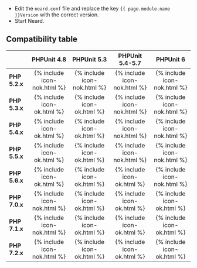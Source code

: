 * Edit the `neard.conf` file and replace the key `{{ page.module.name }}Version` with the correct version.
* Start Neard.

## Compatibility table

|               | PHPUnit 4.8                 | PHPUnit 5.3                 | PHPUnit 5.4-5.7             | PHPUnit 6                   |
| ------------- |:---------------------------:|:---------------------------:|:---------------------------:|:---------------------------:|
| **PHP 5.2.x** | {% include icon-nok.html %} | {% include icon-nok.html %} | {% include icon-nok.html %} | {% include icon-nok.html %} |
| **PHP 5.3.x** | {% include icon-ok.html %}  | {% include icon-ok.html %}  | {% include icon-nok.html %} | {% include icon-nok.html %} |
| **PHP 5.4.x** | {% include icon-ok.html %}  | {% include icon-ok.html %}  | {% include icon-nok.html %} | {% include icon-nok.html %} |
| **PHP 5.5.x** | {% include icon-ok.html %}  | {% include icon-ok.html %}  | {% include icon-nok.html %} | {% include icon-nok.html %} |
| **PHP 5.6.x** | {% include icon-ok.html %}  | {% include icon-ok.html %}  | {% include icon-ok.html %}  | {% include icon-nok.html %} |
| **PHP 7.0.x** | {% include icon-nok.html %} | {% include icon-ok.html %}  | {% include icon-ok.html %}  | {% include icon-ok.html %}  |
| **PHP 7.1.x** | {% include icon-nok.html %} | {% include icon-ok.html %}  | {% include icon-ok.html %}  | {% include icon-ok.html %}  |
| **PHP 7.2.x** | {% include icon-nok.html %} | {% include icon-ok.html %}  | {% include icon-ok.html %}  | {% include icon-ok.html %}  |